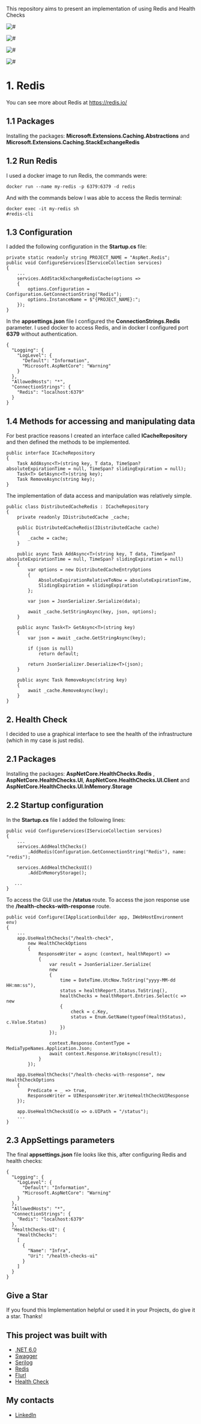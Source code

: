 This repository aims to present an implementation of using Redis and Health Checks

![#](https://github.com/HenrySaldanha/AspNet.Redis/blob/main/images/end-points.png?raw=true)

![#](https://github.com/HenrySaldanha/AspNet.Redis/blob/main/images/health-cheks-ui-success.png?raw=true)

![#](https://github.com/HenrySaldanha/AspNet.Redis/blob/main/images/health-cheks-ui-error.png?raw=true)

![#](https://github.com/HenrySaldanha/AspNet.Redis/blob/main/images/health-cheks-ui-error-json.png?raw=true)


# 1. Redis
You can see more about Redis at https://redis.io/

## 1.1 Packages
Installing the packages: **Microsoft.Extensions.Caching.Abstractions** and **Microsoft.Extensions.Caching.StackExchangeRedis**

## 1.2 Run Redis
I used a docker image to run Redis, the commands were:

    docker run --name my-redis -p 6379:6379 -d redis

And with the commands below I was able to access the Redis terminal:

    docker exec -it my-redis sh
    #redis-cli

## 1.3 Configuration

I added the following configuration in the **Startup.cs** file:

	private static readonly string PROJECT_NAME = "AspNet.Redis";
	public void ConfigureServices(IServiceCollection services)
    {
	    ...
        services.AddStackExchangeRedisCache(options =>
        {
            options.Configuration = Configuration.GetConnectionString("Redis");
            options.InstanceName = $"{PROJECT_NAME}:";
        });
    }
    
In the **appsettings.json** file I configured the **ConnectionStrings.Redis** parameter. I used docker to access Redis, and in docker I configured port **6379** without authentication.

	{
	  "Logging": {
	    "LogLevel": {
	      "Default": "Information",
	      "Microsoft.AspNetCore": "Warning"
	    }
	  },
	  "AllowedHosts": "*",
	  "ConnectionStrings": {
	    "Redis": "localhost:6379"
	  }
	}


## 1.4 Methods for accessing and manipulating data
For best practice reasons I created an interface called **ICacheRepository** and then defined the methods to be implemented.

    public interface ICacheRepository
    {
        Task AddAsync<T>(string key, T data, TimeSpan? absoluteExpirationTime = null, TimeSpan? slidingExpiration = null);
        Task<T> GetAsync<T>(string key);
        Task RemoveAsync(string key);
    }

The implementation of data access and manipulation was relatively simple.

	public class DistributedCacheRedis : ICacheRepository
	{
	    private readonly IDistributedCache _cache;

	    public DistributedCacheRedis(IDistributedCache cache)
	    {
	        _cache = cache;
	    }

	    public async Task AddAsync<T>(string key, T data, TimeSpan? absoluteExpirationTime = null, TimeSpan? slidingExpiration = null)
	    {
	        var options = new DistributedCacheEntryOptions
	        {
	            AbsoluteExpirationRelativeToNow = absoluteExpirationTime,
	            SlidingExpiration = slidingExpiration
	        };

	        var json = JsonSerializer.Serialize(data);

	        await _cache.SetStringAsync(key, json, options);
	    }

	    public async Task<T> GetAsync<T>(string key)
	    {
	        var json = await _cache.GetStringAsync(key);

	        if (json is null)
	            return default;

	        return JsonSerializer.Deserialize<T>(json);
	    }

	    public async Task RemoveAsync(string key)
	    {
	        await _cache.RemoveAsync(key);
	    }
	}


## 2. Health Check
I decided to use a graphical interface to see the health of the infrastructure (which in my case is just redis).

## 2.1  Packages

Installing the packages: **AspNetCore.HealthChecks.Redis** , **AspNetCore.HealthChecks.UI**, **AspNetCore.HealthChecks.UI.Client** and **AspNetCore.HealthChecks.UI.InMemory.Storage**

## 2.2 Startup configuration
In the **Startup.cs** file I added the following lines:

	public void ConfigureServices(IServiceCollection services)
    {
	    ...
        services.AddHealthChecks()
            .AddRedis(Configuration.GetConnectionString("Redis"), name: "redis");

        services.AddHealthChecksUI()
            .AddInMemoryStorage();

       ...
    }

To access the GUI use the **/status** route.
To access the json response use the **/health-checks-with-response** route.

    public void Configure(IApplicationBuilder app, IWebHostEnvironment env)
    {
	    ...
        app.UseHealthChecks("/health-check",
            new HealthCheckOptions
            {
                ResponseWriter = async (context, healthReport) =>
                {
                    var result = JsonSerializer.Serialize(
                    new
                    {
                        time = DateTime.UtcNow.ToString("yyyy-MM-dd HH:mm:ss"),
                        status = healthReport.Status.ToString(),
                        healthChecks = healthReport.Entries.Select(c => new
                        {
                            check = c.Key,
                            status = Enum.GetName(typeof(HealthStatus), c.Value.Status)
                        })
                    });

                    context.Response.ContentType = MediaTypeNames.Application.Json;
                    await context.Response.WriteAsync(result);
                }
            });

        app.UseHealthChecks("/health-checks-with-response", new HealthCheckOptions
        {
            Predicate = _ => true,
            ResponseWriter = UIResponseWriter.WriteHealthCheckUIResponse
        });

        app.UseHealthChecksUI(o => o.UIPath = "/status");
        ...
    }
    
## 2.3 AppSettings parameters

The final **appsettings.json** file looks like this, after configuring Redis and health checks:

    {
      "Logging": {
        "LogLevel": {
          "Default": "Information",
          "Microsoft.AspNetCore": "Warning"
        }
      },
      "AllowedHosts": "*",
      "ConnectionStrings": {
        "Redis": "localhost:6379"
      },
      "HealthChecks-UI": {
        "HealthChecks": 
        [
          {
            "Name": "Infra",
            "Uri": "/health-checks-ui"
          }
        ]
      }
    }

## Give a Star 
If you found this Implementation helpful or used it in your Projects, do give it a star. Thanks!

## This project was built with
* [.NET 6.0](https://dotnet.microsoft.com/en-us/download/dotnet/6.0)
* [Swagger](https://swagger.io/)
* [Serilog](https://serilog.net/)
* [Redis](https://redis.io/)
* [Flurl](https://flurl.dev/)
* [Health Check](https://github.com/Xabaril/AspNetCore.Diagnostics.HealthChecks)

## My contacts
* [LinkedIn](https://www.linkedin.com/in/henry-saldanha-3b930b98/)


